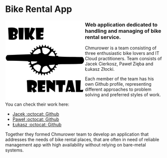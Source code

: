 # Bike Rental App

<img align="left" src="https://github.com/Chmurower/bike-rental/blob/main/img/brcranklogo_sm.png?raw=true">

### Web application dedicated to handling and managing of bike rental service. 

Chmurower is a team consisting of three enthusiastic bike lovers and IT Cloud practitioners.
Team consists of Jacek Cierkosz, Paweł Zięba and Łukasz Złocki.

Each member of the team has his own Github profile, representing different approaches
to problem solving and preferred styles of work. 

You can check their work here:

* [Jacek  :octocat: Github](https://github.com/Jacek-Kapral)
* [Paweł  :octocat: Github](https://github.com/PZ-wsb)
* [Łukasz :octocat: Github](https://github.com/LukasZlocki)

Together they formed Chmurower team to develop an application that addresses the needs
of bike rental places, that are often in need of reliable management app with high
availability without relying on bare-metal systems.